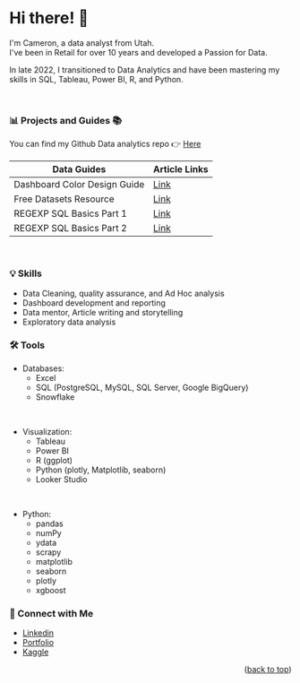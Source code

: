 <a name="readme-top"></a>
<a name="contact-me"></a>

<p align="right">
  <img src="https://komarev.com/ghpvc/?username=CameronCSS&style=flat" alt="">
</p>

# Hi there! 👋

I'm Cameron, a data analyst from Utah. <br>
I've been in Retail for over 10 years and developed a Passion for Data.

In late 2022, I transitioned to Data Analytics and have been mastering my skills in SQL, Tableau, Power BI, R, and Python.

<br>

### 📊 Projects and Guides 📚

You can find my Github Data analytics repo 👉 [Here](https://github.com/CameronCSS/PersonalProjects/blob/main/README.md)
<br>

|Data Guides|Article Links|
|---|---|
|Dashboard Color Design Guide | [Link](https://www.linkedin.com/feed/update/urn:li:activity:7060457908592939008/)|
|Free Datasets Resource | [Link](https://www.linkedin.com/feed/update/urn:li:activity:7054106303060709377/)|
|REGEXP SQL Basics Part 1| [Link](https://www.linkedin.com/feed/update/urn:li:activity:7057360246314340352/)|
|REGEXP SQL Basics Part 2| [Link](https://www.linkedin.com/feed/update/urn:li:activity:7057712477089771521/)|

<br>

### 💡 Skills <br>

* Data Cleaning, quality assurance, and Ad Hoc analysis <br>
* Dashboard development and reporting <br>
* Data mentor, Article writing and storytelling <br>
* Exploratory data analysis <br>


### 🛠️ Tools <br>

* Databases: 
  * Excel
  * SQL (PostgreSQL, MySQL, SQL Server, Google BigQuery)
  * Snowflake <br>
<br>

* Visualization:
  * Tableau
  * Power BI
  * R (ggplot)
  * Python (plotly, Matplotlib, seaborn)
  * Looker Studio <br>
<br>

* Python:
  * pandas
  * numPy
  * ydata
  * scrapy 
  * matplotlib
  * seaborn
  * plotly
  * xgboost <br>



### 💬 Connect with Me <br>

* [Linkedin](https://www.linkedin.com/in/cameron-css/) <br>
* [Portfolio](https://cameroncss.com/) <br>
* [Kaggle](https://www.kaggle.com/cameronseamons) <br>
 


<p align="right">(<a href="#readme-top">back to top</a>)</p>
